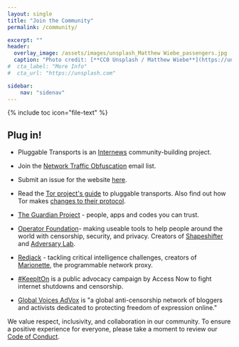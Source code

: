 ```yaml
---
layout: single
title: "Join the Community"
permalink: /community/

excerpt: ""
header:
  overlay_image: /assets/images/unsplash_Matthew Wiebe_passengers.jpg
  caption: "Photo credit: [**CC0 Unsplash / Matthew Wiebe**](https://unsplash.com/)"
#  cta_label: "More Info"
#  cta_url: "https://unsplash.com"

sidebar:
    nav: "sidenav"
---
```


{% include toc icon="file-text" %}


## Plug in!

* Pluggable Transports is an [Internews](https://internews.org) community-building project.

* Join the [Network Traffic Obfuscation](https://groups.google.com/forum/#!forum/traffic-obf) email list.

* Submit an issue for the website [here](https://github.com/OpenInternet/PT-website/issues).

* Read the [Tor project's guide](https://blog.torproject.org/tor-heart-bridges-and-pluggable-transports/) to pluggable transports. Also find out how Tor makes [changes to their protocol](https://blog.torproject.org/tor-design-proposals-how-we-make-changes-our-protocol).

* [The Guardian Project](https://guardianproject.info/) - people, apps and codes you can trust.

* [Operator Foundation](https://operatorfoundation.org)- making useable tools to help people around the world with censorship, security, and privacy. Creators of [Shapeshifter](https://github.com/OperatorFoundation/?q=anticensorship) and [Adversary Lab](https://github.com/OperatorFoundation/AdversaryLab).

* [Redjack](https://www.redjack.com) - tackling critical intelligence challenges, creators of [Marionette](https://github.com/marionette-tg/marionette), the programmable network proxy.

* [#KeepItOn](https://www.accessnow.org/keepiton/) is a public advocacy campaign by Access Now to fight internet shutdowns and censorship.

* [Global Voices AdVox](https://advox.globalvoices.org/) is "a global anti-censorship network of bloggers and activists dedicated to protecting freedom of expression online."

We value respect, inclusivity, and collaboration in our community. To ensure a positive experience for everyone, please take a moment to review our [Code of Conduct](/code-of-conduct/).
